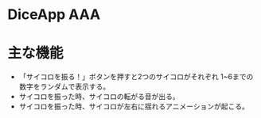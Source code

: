 # DiceApp AAA

# 主な機能
* 「サイコロを振る！」ボタンを押すと2つのサイコロがそれぞれ
   1~6までの数字をランダムで表示する。
*  サイコロを振った時、サイコロの転がる音が出る。
*  サイコロを振った時、サイコロが左右に揺れるアニメーションが起こる。
